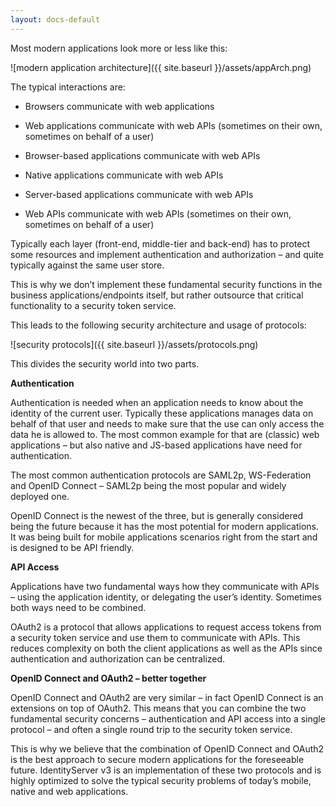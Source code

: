 ```yaml
---
layout: docs-default
---
```


Most modern applications look more or less like this:

![modern application architecture]({{ site.baseurl }}/assets/appArch.png)

The typical interactions are:

-   Browsers communicate with web applications

-	Web applications communicate with web APIs (sometimes on their own, sometimes on behalf of a user)

-	Browser-based applications communicate with web APIs

-	Native applications communicate with web APIs

-	Server-based applications communicate with web APIs

-	Web APIs communicate with web APIs (sometimes on their own, sometimes on behalf of a user)

Typically each layer (front-end, middle-tier and back-end) has to protect some resources and
implement authentication and authorization – and quite typically against the same user store.

This is why we don’t implement these fundamental security functions in the business applications/endpoints itself,
but rather outsource that critical functionality to a security token service.

This leads to the following security architecture and usage of protocols:

![security protocols]({{ site.baseurl }}/assets/protocols.png)

This divides the security world into two parts.

**Authentication**

Authentication is needed when an application needs to know about the identity of the current user.
Typically these applications manages data on behalf of that user and needs to make sure that the use can only
access the data he is allowed to. The most common example for that are (classic) web applications –
but also native and JS-based applications have need for authentication.

The most common authentication protocols are SAML2p, WS-Federation and OpenID Connect – SAML2p being the
most popular and widely deployed one.

OpenID Connect is the newest of the three, but is generally considered being the future because it has the
most potential for modern applications. It was being built for mobile applications scenarios right from the start
and is designed to be API friendly.

**API Access**

Applications have two fundamental ways how they communicate with APIs – using the application identity,
or delegating the user’s identity. Sometimes both ways need to be combined.

OAuth2 is a protocol that allows applications to request access tokens from a security token service and use them
to communicate with APIs. This reduces complexity on both the client applications as well as the APIs since
authentication and authorization can be centralized.

**OpenID Connect and OAuth2 – better together**

OpenID Connect and OAuth2 are very similar – in fact OpenID Connect is an extensions on top of OAuth2.
This means that you can combine the two fundamental security concerns – authentication and API access into a single protocol –
and often a single round trip to the security token service.

This is why we believe that the combination of OpenID Connect and OAuth2 is the best approach to secure modern
applications for the foreseeable future. IdentityServer v3 is an implementation of these two protocols and is
highly optimized to solve the typical security problems of today’s mobile, native and web applications.
